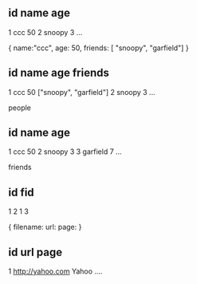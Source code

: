 id name   age
--------------
1  ccc    50
2  snoopy 3
...


{
  name:"ccc",
  age: 50,
  friends: [ "snoopy", "garfield"]
}

id name   age    friends
--------------------------
1  ccc    50     ["snoopy", "garfield"]
2  snoopy 3
...


people

id name   age
--------------
1  ccc      50
2  snoopy   3
3  garfield 7
...

friends

id  fid
--------------
1   2
1   3

{
  filename: 
  url: 
  page: 
}

id   url                page
-------------------------------
1    http://yahoo.com   Yahoo ....

